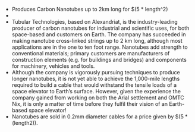 - Produces Carbon Nanotubes up to 2km long for $(5 * length^2)
-
- Tubular Technologies, based on Alexandriat, is the industry-leading producer of carbon nanotubes for industrial and scientific uses, for both space-based and customers on Earth. The company has succeeded in making nanotube cross-linked strings up to 2 km long, although most applications are in the one to ten foot range. Nanotubes add strength to conventional materials; primary customers are manufacturers of construction elements (e.g. for buildings and bridges) and components for machinery, vehicles and tools.
- Although the company is vigorously pursuing techniques to produce longer nanotubes, it is not yet able to achieve the 1,000-mile lengths required to build a cable that would withstand the tensile loads of a space elevator to Earth’s surface. However, given the experience the company gained from working on both the Arial settlement and OMTC Nix, it is only a matter of time before they fulfil their vision of an Earth-based space elevator!
- Nanotubes are sold in 0.2mm diameter cables for a price given by $(5 * (length2)).